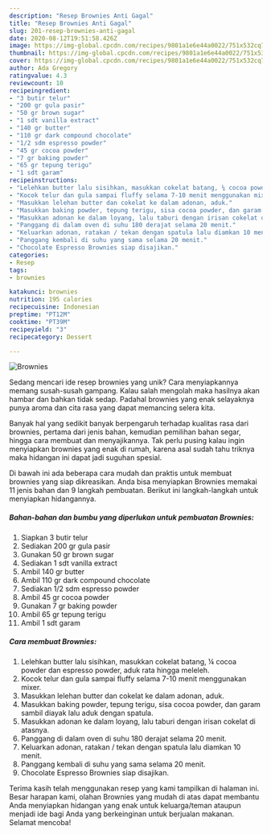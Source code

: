 ```yaml
---
description: "Resep Brownies Anti Gagal"
title: "Resep Brownies Anti Gagal"
slug: 201-resep-brownies-anti-gagal
date: 2020-08-12T19:51:58.426Z
image: https://img-global.cpcdn.com/recipes/9801a1e6e44a0022/751x532cq70/brownies-foto-resep-utama.jpg
thumbnail: https://img-global.cpcdn.com/recipes/9801a1e6e44a0022/751x532cq70/brownies-foto-resep-utama.jpg
cover: https://img-global.cpcdn.com/recipes/9801a1e6e44a0022/751x532cq70/brownies-foto-resep-utama.jpg
author: Ada Gregory
ratingvalue: 4.3
reviewcount: 10
recipeingredient:
- "3 butir telur"
- "200 gr gula pasir"
- "50 gr brown sugar"
- "1 sdt vanilla extract"
- "140 gr butter"
- "110 gr dark compound chocolate"
- "1/2 sdm espresso powder"
- "45 gr cocoa powder"
- "7 gr baking powder"
- "65 gr tepung terigu"
- "1 sdt garam"
recipeinstructions:
- "Lelehkan butter lalu sisihkan, masukkan cokelat batang, ¼ cocoa powder dan espresso powder, aduk rata hingga meleleh."
- "Kocok telur dan gula sampai fluffy selama 7-10 menit menggunakan mixer."
- "Masukkan lelehan butter dan cokelat ke dalam adonan, aduk."
- "Masukkan baking powder, tepung terigu, sisa cocoa powder, dan garam sambil diayak lalu aduk dengan spatula."
- "Masukkan adonan ke dalam loyang, lalu taburi dengan irisan cokelat di atasnya."
- "Panggang di dalam oven di suhu 180 derajat selama 20 menit."
- "Keluarkan adonan, ratakan / tekan dengan spatula lalu diamkan 10 menit."
- "Panggang kembali di suhu yang sama selama 20 menit."
- "Chocolate Espresso Brownies siap disajikan."
categories:
- Resep
tags:
- brownies

katakunci: brownies 
nutrition: 195 calories
recipecuisine: Indonesian
preptime: "PT12M"
cooktime: "PT39M"
recipeyield: "3"
recipecategory: Dessert

---
```



![Brownies](https://img-global.cpcdn.com/recipes/9801a1e6e44a0022/751x532cq70/brownies-foto-resep-utama.jpg)

Sedang mencari ide resep brownies yang unik? Cara menyiapkannya memang susah-susah gampang. Kalau salah mengolah maka hasilnya akan hambar dan bahkan tidak sedap. Padahal brownies yang enak selayaknya punya aroma dan cita rasa yang dapat memancing selera kita.

Banyak hal yang sedikit banyak berpengaruh terhadap kualitas rasa dari brownies, pertama dari jenis bahan, kemudian pemilihan bahan segar, hingga cara membuat dan menyajikannya. Tak perlu pusing kalau ingin menyiapkan brownies yang enak di rumah, karena asal sudah tahu triknya maka hidangan ini dapat jadi suguhan spesial.




Di bawah ini ada beberapa cara mudah dan praktis untuk membuat brownies yang siap dikreasikan. Anda bisa menyiapkan Brownies memakai 11 jenis bahan dan 9 langkah pembuatan. Berikut ini langkah-langkah untuk menyiapkan hidangannya.

<!--inarticleads1-->

##### Bahan-bahan dan bumbu yang diperlukan untuk pembuatan Brownies:

1. Siapkan 3 butir telur
1. Sediakan 200 gr gula pasir
1. Gunakan 50 gr brown sugar
1. Sediakan 1 sdt vanilla extract
1. Ambil 140 gr butter
1. Ambil 110 gr dark compound chocolate
1. Sediakan 1/2 sdm espresso powder
1. Ambil 45 gr cocoa powder
1. Gunakan 7 gr baking powder
1. Ambil 65 gr tepung terigu
1. Ambil 1 sdt garam




<!--inarticleads2-->

##### Cara membuat Brownies:

1. Lelehkan butter lalu sisihkan, masukkan cokelat batang, ¼ cocoa powder dan espresso powder, aduk rata hingga meleleh.
1. Kocok telur dan gula sampai fluffy selama 7-10 menit menggunakan mixer.
1. Masukkan lelehan butter dan cokelat ke dalam adonan, aduk.
1. Masukkan baking powder, tepung terigu, sisa cocoa powder, dan garam sambil diayak lalu aduk dengan spatula.
1. Masukkan adonan ke dalam loyang, lalu taburi dengan irisan cokelat di atasnya.
1. Panggang di dalam oven di suhu 180 derajat selama 20 menit.
1. Keluarkan adonan, ratakan / tekan dengan spatula lalu diamkan 10 menit.
1. Panggang kembali di suhu yang sama selama 20 menit.
1. Chocolate Espresso Brownies siap disajikan.




Terima kasih telah menggunakan resep yang kami tampilkan di halaman ini. Besar harapan kami, olahan Brownies yang mudah di atas dapat membantu Anda menyiapkan hidangan yang enak untuk keluarga/teman ataupun menjadi ide bagi Anda yang berkeinginan untuk berjualan makanan. Selamat mencoba!

